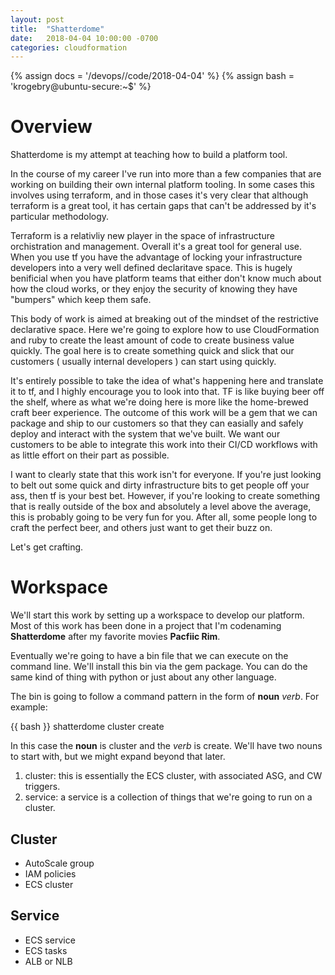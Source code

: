 ```yaml
---
layout: post
title:  "Shatterdome"
date:   2018-04-04 10:00:00 -0700
categories: cloudformation 
---
```

{% assign docs = '/devops//code/2018-04-04' %}
{% assign bash = 'krogebry@ubuntu-secure:~$' %}

<h1>Overview</h1>

<p>
Shatterdome is my attempt at teaching how to build a platform tool.
</p>

<p>
In the course of my career I've run into more than a few companies that are working on building their own 
internal platform tooling.  In some cases this involves using terraform, and in those cases it's very clear 
that although terraform is a great tool, it has certain gaps that can't be addressed by it's particular methodology.
</p>

<p>
Terraform is a relativliy new player in the space of infrastructure orchistration and management.  Overall it's
a great tool for general use.  When you use tf you have the advantage of locking your infrastructure developers
into a very well defined declaritave space.  This is hugely benificial when you have platform teams that either
don't know much about how the cloud works, or they enjoy the security of knowing they have "bumpers" which keep
them safe.
</p>

<p>
This body of work is aimed at breaking out of the mindset of the restrictive declarative space.  Here we're 
going to explore how to use CloudFormation and ruby to create the least amount of code to create business
value quickly.  The goal here is to create something quick and slick that our customers ( usually internal
developers ) can start using quickly. 
</p>

<p>
It's entirely possible to take the idea of what's happening here and translate it to tf, and I highly
encourage you to look into that.  TF is like buying beer off the shelf, where as what we're doing here
is more like the home-brewed craft beer experience.  The outcome of this work will be a gem that we 
can package and ship to our customers so that they can easially and safely deploy and interact with 
the system that we've built.  We want our customers to be able to integrate this work into their
CI/CD workflows with as little effort on their part as possible.
</p>

<p>
I want to clearly state that this work isn't for everyone.  If you're just looking to belt out some
quick and dirty infrastructure bits to get people off your ass, then tf is your best bet.  However,
if you're looking to create something that is really outside of the box and absolutely a level
above the average, this is probably going to be very fun for you.  After all, some people long to 
craft the perfect beer, and others just want to get their buzz on.
</p>

<p>
Let's get crafting.
</p>

<h1>Workspace</h1>

<p>
We'll start this work by setting up a workspace to develop our platform.  Most of this work has been done
in a project that I'm codenaming <b>Shatterdome</b> after my favorite movies <b>Pacfiic Rim</b>.
</p>

<p>
Eventually we're going to have a bin file that we can execute on the command line.  We'll install
this bin via the gem package.  You can do the same kind of thing with python or just about any
other language.
</p>

<p>
The bin is going to follow a command pattern in the form of <b>noun</b> <i>verb</i>.  For example:
</p>

<div class="code">
{{ bash }} shatterdome cluster create
</div>

<p>
In this case the <b>noun</b> is cluster and the <i>verb</i> is create.  We'll have two nouns to start
with, but we might expand beyond that later.
</p>

<ol>
    <li>cluster: this is essentially the ECS cluster, with associated ASG, and CW triggers.</li>
    <li>service: a service is a collection of things that we're going to run on a cluster.</li>
</ol>

<h2>Cluster</h2>

<ul>
    <li>AutoScale group</li>
    <li>IAM policies</li>
    <li>ECS cluster</li>
</ul>

<h2>Service</h2>

<ul>
    <li>ECS service</li>
    <li>ECS tasks</li>
    <li>ALB or NLB</li>
</ul>


